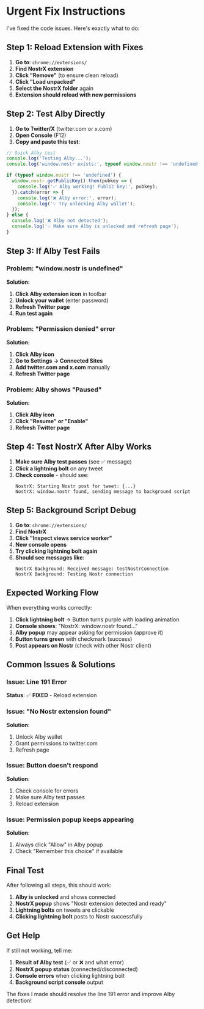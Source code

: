 # Urgent Fix Instructions

I've fixed the code issues. Here's exactly what to do:

## Step 1: Reload Extension with Fixes

1. **Go to**: `chrome://extensions/`
2. **Find NostrX extension**
3. **Click "Remove"** (to ensure clean reload)
4. **Click "Load unpacked"**
5. **Select the NostrX folder** again
6. **Extension should reload with new permissions**

## Step 2: Test Alby Directly

1. **Go to Twitter/X** (twitter.com or x.com)
2. **Open Console** (F12)
3. **Copy and paste this test**:

```javascript
// Quick Alby test
console.log('Testing Alby...');
console.log('window.nostr exists:', typeof window.nostr !== 'undefined');

if (typeof window.nostr !== 'undefined') {
  window.nostr.getPublicKey().then(pubkey => {
    console.log('✅ Alby working! Public key:', pubkey);
  }).catch(error => {
    console.log('❌ Alby error:', error);
    console.log('💡 Try unlocking Alby wallet');
  });
} else {
  console.log('❌ Alby not detected');
  console.log('💡 Make sure Alby is unlocked and refresh page');
}
```

## Step 3: If Alby Test Fails

### Problem: "window.nostr is undefined"
**Solution:**
1. **Click Alby extension icon** in toolbar
2. **Unlock your wallet** (enter password)
3. **Refresh Twitter page**
4. **Run test again**

### Problem: "Permission denied" error
**Solution:**
1. **Click Alby icon**
2. **Go to Settings → Connected Sites**
3. **Add twitter.com and x.com** manually
4. **Refresh Twitter page**

### Problem: Alby shows "Paused"
**Solution:**
1. **Click Alby icon**
2. **Click "Resume" or "Enable"**
3. **Refresh Twitter page**

## Step 4: Test NostrX After Alby Works

1. **Make sure Alby test passes** (see ✅ message)
2. **Click a lightning bolt** on any tweet
3. **Check console** - should see:
   ```
   NostrX: Starting Nostr post for tweet: {...}
   NostrX: window.nostr found, sending message to background script
   ```

## Step 5: Background Script Debug

1. **Go to**: `chrome://extensions/`
2. **Find NostrX**
3. **Click "Inspect views service worker"**
4. **New console opens**
5. **Try clicking lightning bolt again**
6. **Should see messages like**:
   ```
   NostrX Background: Received message: testNostrConnection
   NostrX Background: Testing Nostr connection
   ```

## Expected Working Flow

When everything works correctly:

1. **Click lightning bolt** → Button turns purple with loading animation
2. **Console shows**: "NostrX: window.nostr found..."
3. **Alby popup** may appear asking for permission (approve it)
4. **Button turns green** with checkmark (success)
5. **Post appears on Nostr** (check with other Nostr client)

## Common Issues & Solutions

### Issue: Line 191 Error
**Status**: ✅ **FIXED** - Reload extension

### Issue: "No Nostr extension found"
**Solution**: 
1. Unlock Alby wallet
2. Grant permissions to twitter.com
3. Refresh page

### Issue: Button doesn't respond
**Solution**:
1. Check console for errors
2. Make sure Alby test passes
3. Reload extension

### Issue: Permission popup keeps appearing
**Solution**:
1. Always click "Allow" in Alby popup
2. Check "Remember this choice" if available

## Final Test

After following all steps, this should work:

1. **Alby is unlocked** and shows connected
2. **NostrX popup** shows "Nostr extension detected and ready"
3. **Lightning bolts** on tweets are clickable
4. **Clicking lightning bolt** posts to Nostr successfully

## Get Help

If still not working, tell me:
1. **Result of Alby test** (✅ or ❌ and what error)
2. **NostrX popup status** (connected/disconnected)
3. **Console errors** when clicking lightning bolt
4. **Background script console** output

The fixes I made should resolve the line 191 error and improve Alby detection!